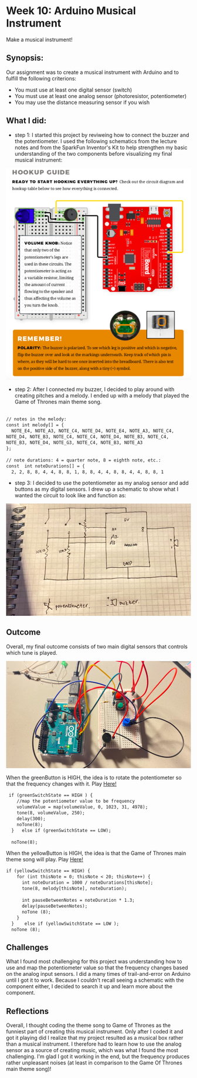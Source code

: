 # Week 10: Arduino Musical Instrument
Make a musical instrument!

## Synopsis:
Our assignment was to create a musical instrument with Arduino and to fulfill the following criterions:

- You must use at least one digital sensor (switch)
- You must use at least one analog sensor (photoresistor, potentiometer)
- You may use the distance measuring sensor if you wish

## What I did:

- step 1: 
I started this project by reviweing how to connect the buzzer and the potentiometer. I used the following schematics from the lecture notes and from the SparkFun Inventor's Kit to help strengthen my basic understanding of the two components before visualizing my final musical instrument:

![](PotentiometerSchematic.png)

- step 2: 
After I connected my buzzer, I decided to play around with creating pitches and a melody. I ended up with a melody that played the Game of Thrones main theme song. 

````

// notes in the melody:
const int melody[] = {
  NOTE_E4, NOTE_A3, NOTE_C4, NOTE_D4, NOTE_E4, NOTE_A3, NOTE_C4, NOTE_D4, NOTE_B3, NOTE_C4, NOTE_C4, NOTE_D4, NOTE_B3, NOTE_C4, NOTE_B3, NOTE_D4, NOTE_G3, NOTE_C4, NOTE_B3, NOTE_A3
};

// note durations: 4 = quarter note, 8 = eighth note, etc.:
const  int noteDurations[] = {
  2, 2, 8, 8, 4, 4, 8, 8, 1, 8, 8, 4, 4, 8, 8, 4, 4, 8, 8, 1

````

- step 3:
I decided to use the potentiometer as my analog sensor and add buttons as my digital sensors. I drew up a schematic to show what I wanted the circuit to look like and function as:

![](MusicalInstrumentSchematic.png)

## Outcome
Overall, my final outcome consists of two main digital sensors that controls which tune is played. 

![](MusicalInstrument.png)

When the greenButton is HIGH, the idea is to rotate the potentiometer so that the frequency changes with it. 
Play [Here!](https://drive.google.com/file/d/1N4cZVIRxaOwQMGfQabI4HTnZX4zqrM6x/view?usp=sharing)

````
 if (greenSwitchState == HIGH ) {
    //map the potentiometer value to be frequency
    volumeValue = map(volumeValue, 0, 1023, 31, 4978);
    tone(8, volumeValue, 250);
    delay(300);
    noTone(8);
  }   else if (greenSwitchState == LOW);

  noTone(8);
````

When the yellowButton is HIGH, the idea is that the Game of Thrones main theme song will play. 
Play [Here!](https://drive.google.com/file/d/1XXnd4mYxdjiFpEt88B1GoIjqVa5sw2Jj/view?usp=sharing)

````
if (yellowSwitchState == HIGH) {
    for (int thisNote = 0; thisNote < 20; thisNote++) {
      int noteDuration = 1000 / noteDurations[thisNote];
      tone(8, melody[thisNote], noteDuration);

      int pauseBetweenNotes = noteDuration * 1.3;
      delay(pauseBetweenNotes);
      noTone (8);
    }
  }    else if (yellowSwitchState == LOW );
  noTone (8); 
  ````

## Challenges

What I found most challenging for this project was understanding how to use and map the potentiometer value so that the frequency changes based on the analog input sensors. I did a many times of trail-and-error on Arduino until I got it to work. Because I couldn't recall seeing a schematic with the component either, I decided to search it up and learn more about the component. 

## Reflections

Overall, I thought coding the theme song to Game of Thrones as the funniest part of creating this musical instrument. Only after I coded it and got it playing did I realize that my project resulted as a musical box rather than a musical instrument. I therefore had to learn how to use the analog sensor as a source of creating music, which was what I found the most challenging. I'm glad I got it working in the end, but the frequency produces rather unpleasant noises (at least in comparison to the Game Of Thrones main theme song)!
